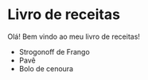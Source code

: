 
# Livro de receitas
 
 Olá! Bem vindo ao meu livro de receitas!

 - Strogonoff de Frango
 - Pavê
 - Bolo de cenoura
